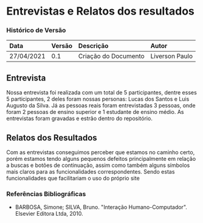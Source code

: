 # Entrevistas e Relatos dos resultados

### Histórico de Versão 

| Data | Versão | Descrição | Autor |
| :--- | :--- | :--- | :--- |
| 27/04/2021 | 0.1 | Criação do Documento | Liverson Paulo |

## Entrevista
Nossa entrevista foi realizada com um total de 5 participantes, dentre esses 5 participantes, 2 deles foram nossas personas: Lucas dos Santos e Luis Augusto da Silva.
Já as pessoas reais foram entrevistadas 3 pessoas, onde foram 2 pessoas de ensino superior e 1 estudante de ensino médio. As entrevistas foram gravadas e estrão dentro do repositório.

## Relatos dos Resultados
Com as entrevistas conseguimos perceber que estamos no caminho certo, porém estamos tendo alguns pequenos defeitos principalmente em relação a buscas e botões de continuação, assim como também alguns símbolos mais claros para as funcionalidades correspondentes.
Sendo estas funcionalidades que facilitariam o uso do próprio site

### Referências Bibliográficas
- BARBOSA, Simone; SILVA, Bruno. "Interação Humano-Computador". Elsevier Editora Ltda, 2010.
